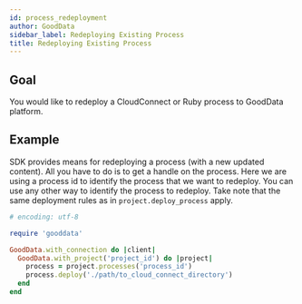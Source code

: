 ```yaml
---
id: process_redeployment
author: GoodData
sidebar_label: Redeploying Existing Process
title: Redeploying Existing Process
---
```


Goal
-------

You would like to redeploy a CloudConnect or Ruby process to GoodData
platform.

Example
--------

SDK provides means for redeploying a process (with a new updated
content). All you have to do is to get a handle on the process. Here we
are using a process id to identify the process that we want to redeploy.
You can use any other way to identify the process to redeploy. Take note
that the same deployment rules as in `project.deploy_process` apply.


```ruby
# encoding: utf-8

require 'gooddata'

GoodData.with_connection do |client|
  GoodData.with_project('project_id') do |project|
    process = project.processes('process_id')
    process.deploy('./path/to_cloud_connect_directory')
  end
end 
```
